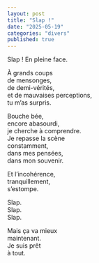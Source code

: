 ```yaml
---
layout: post
title: "Slap !"
date: "2025-05-19"
categories: "divers"
published: true
---
```


Slap ! En pleine face.  

À grands coups  
de mensonges,  
de demi-vérités,  
et de mauvaises perceptions,  
tu m’as surpris.  

Bouche bée,  
encore abasourdi,  
je cherche à comprendre.  
Je repasse la scène  
constamment,  
dans mes pensées,  
dans mon souvenir.  

Et l’incohérence,  
tranquillement,  
s’estompe.  

Slap.  
Slap.  
Slap.  

Mais ça va mieux  
maintenant.  
Je suis prêt  
à tout.  
